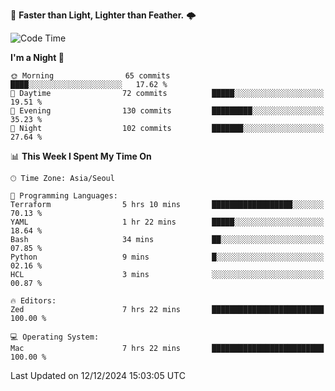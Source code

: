:rocket: **Faster than Light, Lighter than Feather.** 🌩️


<!--START_SECTION:waka-->
![Code Time](http://img.shields.io/badge/Code%20Time-634%20hrs%2038%20mins-blue)

**I'm a Night 🦉** 

```text
🌞 Morning                65 commits          ████░░░░░░░░░░░░░░░░░░░░░   17.62 % 
🌆 Daytime                72 commits          █████░░░░░░░░░░░░░░░░░░░░   19.51 % 
🌃 Evening                130 commits         █████████░░░░░░░░░░░░░░░░   35.23 % 
🌙 Night                  102 commits         ███████░░░░░░░░░░░░░░░░░░   27.64 % 
```


📊 **This Week I Spent My Time On** 

```text
🕑︎ Time Zone: Asia/Seoul

💬 Programming Languages: 
Terraform                5 hrs 10 mins       ██████████████████░░░░░░░   70.13 % 
YAML                     1 hr 22 mins        █████░░░░░░░░░░░░░░░░░░░░   18.64 % 
Bash                     34 mins             ██░░░░░░░░░░░░░░░░░░░░░░░   07.85 % 
Python                   9 mins              █░░░░░░░░░░░░░░░░░░░░░░░░   02.16 % 
HCL                      3 mins              ░░░░░░░░░░░░░░░░░░░░░░░░░   00.87 % 

🔥 Editors: 
Zed                      7 hrs 22 mins       █████████████████████████   100.00 % 

💻 Operating System: 
Mac                      7 hrs 22 mins       █████████████████████████   100.00 % 
```


 Last Updated on 12/12/2024 15:03:05 UTC
<!--END_SECTION:waka-->
